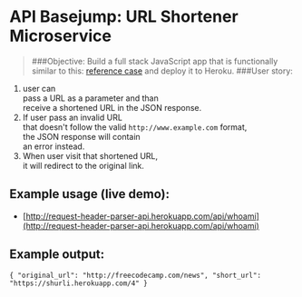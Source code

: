 API Basejump: URL Shortener Microservice
===
> ###Objective: 
Build a full stack JavaScript app 
that is functionally similar to this: 
[reference case](https://shurli.herokuapp.com) and 
deploy it to Heroku.
> ###User story:  
  1. user can  
  pass a URL as a parameter and than  
  receive a shortened URL in the JSON response.  
  2. If user pass an invalid URL  
  that doesn't follow the valid `http://www.example.com` format,  
  the JSON response will contain  
  an error instead. 
  3. When user visit that shortened URL,  
  it will redirect to the original link.  
  
Example usage (live demo):
---
  * [http://request-header-parser-api.herokuapp.com/api/whoami](http://request-header-parser-api.herokuapp.com/api/whoami)

Example output:
---
    { "original_url": "http://freecodecamp.com/news", "short_url": "https://shurli.herokuapp.com/4" }